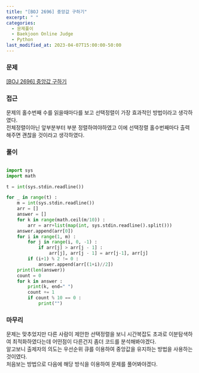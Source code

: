 ```yaml
---
title: "[BOJ 2696] 중앙값 구하기"
excerpt: " "
categories:
  - 문제풀이
  - Baekjoon Online Judge
  - Python
last_modified_at: 2023-04-07T15:00:00-50:00
---
```


### 문제

[[BOJ 2696] 중앙값 구하기](https://www.acmicpc.net/problem/2696)

### 접근

문제의 홀수번째 수를 읽을때마다를 보고 선택정렬이 가장 효과적인 방법이라고 생각하였다.  
전체정렬이아닌 앞부분부터 부분 정렬하여야하였고 이에 선택정렬 홀수번째마다 출력해주면 괜찮을 것이라고 생각하였다.

### 풀이

```python

import sys
import math

t = int(sys.stdin.readline())

for _ in range(t) :
    m = int(sys.stdin.readline())
    arr = []
    answer = []
    for k in range(math.ceil(m/10)) :
        arr = arr+list(map(int, sys.stdin.readline().split()))
    answer.append(arr[0])
    for i in range(1, m) :
        for j in range(i, 0, -1) :
            if arr[j] > arr[j - 1] :
                arr[j], arr[j - 1] = arr[j-1], arr[j]
        if (i+1) % 2 != 0 :
            answer.append(arr[(1+i)//2])
    print(len(answer))
    count = 0
    for k in answer :
        print(k, end=" ")
        count += 1
        if count % 10 == 0 :
            print("")
```

### 마무리

문제는 맞추었지만 다른 사람이 제안한 선택정렬을 보니 시간복잡도 초과로 이분탐색하여 최적화하였다는데 어떤점이 다른건지 좀더 코드를 분석해봐야겠다.  
알고보니 출제자의 의도는 우선순위 큐를 이용하여 중앙값을 유지하는 방법을 사용하는 것이였다.  
처음보는 방법으로 다음에 해당 방식을 이용하여 문제를 풀어봐야겠다.

